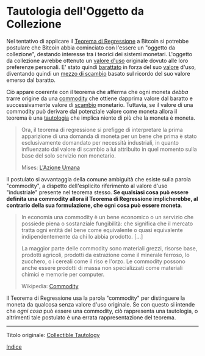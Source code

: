# Tautologia dell'Oggetto da Collezione



Nel tentativo di applicare il [Teorema di Regressione](ch074-regression-fallacy.md) a Bitcoin si potrebbe postulare che Bitcoin abbia cominciato con l'essere un "oggetto da collezione", destando interesse tra i teorici dei sistemi monetari. L'oggetto da collezione avrebbe ottenuto un [valore d'uso](https://en.wikipedia.org/wiki/Use_value) originale dovuto alle loro preferenze personali. E' stato quindi [barattato](https://it.wikipedia.org/wiki/Baratto) in forza del suo [valore](ch101-glossary.md#valore) d'uso, diventando quindi un [mezzo di scambio](https://en.wikipedia.org/wiki/Medium_of_exchange) basato sul ricordo del suo valore emerso dal baratto.

Ciò appare coerente con il teorema che afferma che ogni moneta _debba_ trarre origine da una [commodity](https://it.wikipedia.org/wiki/Commodity) che ottiene dapprima valore dal baratto e successivamente valore di [scambio](ch101-glossary.md#scambio-di-unità) monetario. Tuttavia, se il valore di una commodity può derivare dal potenziale valore come moneta allora il teorema è una [tautologia](https://it.wikipedia.org/wiki/Tautologia) che implica niente di più che la moneta è moneta.

> Ora, il teorema di regressione si prefigge di interpretare la prima apparizione di una domanda di moneta per un bene che prima è stato esclusivamente domandato per necessità industriali, in quanto influenzato dal valore di scambio a lui attribuito in quel momento sulla base del solo servizio non monetario.
>
> Mises: [L'Azione Umana](https://mises.org/library/human-action-0/html/pp/778)

Il postulato si avvantaggia della comune ambiguità che esiste sulla parola "commodity", a dispetto dell'esplicito riferimento al valore d'uso "industriale" presente nel teorema stesso. **Se qualsiasi cosa può essere definita una commodity allora il Teorema di Regressione implicherebbe, al contrario della sua formulazione, che ogni cosa può essere moneta**.

> In economia una commodity è un bene economico o un servizio che possiede piena o sostanziale fungibilità: che significa che il mercato tratta ogni entità del bene come equivalente o quasi equivalente indipendentemente da chi lo abbia prodotto. [...]
>
> La maggior parte delle commodity sono materiali grezzi, risorse base, prodotti agricoli, prodotti da estrazione come il minerale ferroso, lo zucchero, o i cereali come il riso e l'orzo. Le commodity possono anche essere prodotti di massa non specializzati come materiali chimici e memorie per computer.
>
> Wikipedia: [Commodity](https://en.m.wikipedia.org/wiki/Commodity)

Il Teorema di Regressione usa la parola "commodity" per distinguere la moneta da qualcosa senza valore d'uso originale. Se con questo si intende che _ogni cosa_ può essere una commodity, ciò rappresenta una tautologia, o altrimenti tale postulato è una errata rappresentazione del teorema.

---

Titolo originale: [Collectible Tautology](https://github.com/libbitcoin/libbitcoin-system/wiki/Collectible-Tautology)

[Indice](/README.md)

